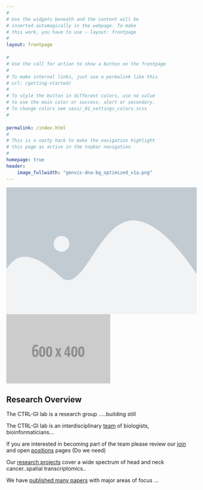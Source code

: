 ```yaml
---
#
# Use the widgets beneath and the content will be
# inserted automagically in the webpage. To make
# this work, you have to use › layout: frontpage
#
layout: frontpage

#
# Use the call for action to show a button on the frontpage
#
# To make internal links, just use a permalink like this
# url: /getting-started/
#
# To style the button in different colors, use no value
# to use the main color or success, alert or secondary.
# To change colors see sass/_01_settings_colors.scss
#

permalink: /index.html
#
# This is a nasty hack to make the navigation highlight
# this page as active in the topbar navigation
#
homepage: true
header:
    image_fullwidth: "genvis-dna-bg_optimized_v1a.png"
---
```


<div class="row">
  <div class="small-6 columns">
    <img src="/assets/img/img1.png">
    
  </div>
  <div class="small-6 columns">
    <img src="/assets/img/img2.png">
  </div>
</div>

<div class="row">
  
</div>

## Research Overview
The CTRL-GI lab is a research group .....building still

The CTRL-GI lab is an interdisciplinary [team](/team/) of biologists, bioinformaticians... 

If you are interested in becoming part of the team please review our [join](/join/) and open [positions](/join/positions/) pages (Do we need)

Our [research projects](/research/) cover a wide spectrum of head and neck cancer..spatial transcriptomics..

We have [published many papers](/publications/) with major areas of focus ...
